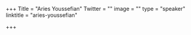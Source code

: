 +++
Title = "Aries Youssefian"
Twitter = ""
image = ""
type = "speaker"
linktitle = "aries-youssefian"

+++



